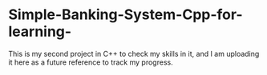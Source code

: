 # Simple-Banking-System-Cpp-for-learning-
This is my second project in C++ to check my skills in it, and I am uploading it here as a future reference to track my progress.
